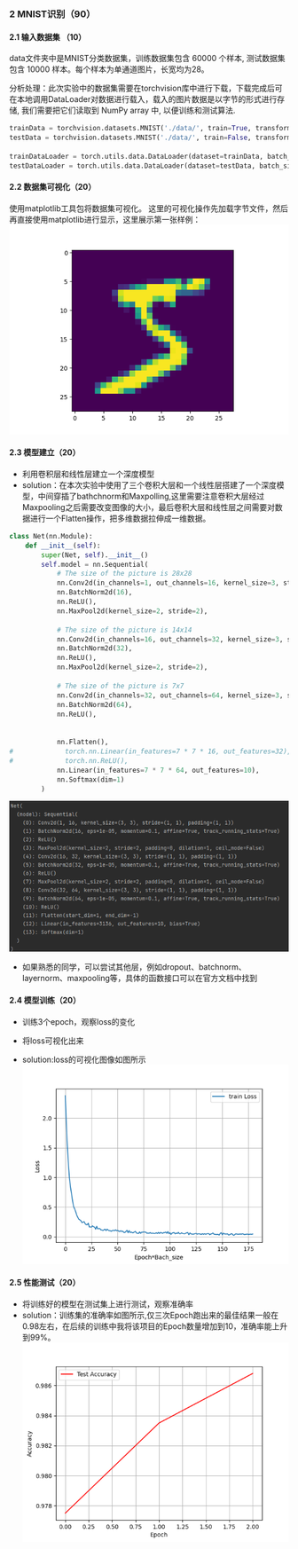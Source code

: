 ### 2 MNIST识别（90）

#### 2.1 输入数据集 （10）

data文件夹中是MNIST分类数据集，训练数据集包含 60000 个样本, 测试数据集包含 10000 样本。每个样本为单通道图片，长宽均为28。

分析处理：此次实验中的数据集需要在torchvision库中进行下载，下载完成后可在本地调用DataLoader对数据进行载入，载入的图片数据是以字节的形式进行存储, 我们需要把它们读取到 NumPy array 中, 以便训练和测试算法.
```python
trainData = torchvision.datasets.MNIST('./data/', train=True, transform=transform, download=True)
testData = torchvision.datasets.MNIST('./data/', train=False, transform=transform)

trainDataLoader = torch.utils.data.DataLoader(dataset=trainData, batch_size=BATCH_SIZE, shuffle=True)
testDataLoader = torch.utils.data.DataLoader(dataset=testData, batch_size=BATCH_SIZE)
```
#### 2.2 数据集可视化（20）

使用matplotlib工具包将数据集可视化。
这里的可视化操作先加载字节文件，然后再直接使用matplotlib进行显示，这里展示第一张样例：
![](solution_image/data_visulization.png)
#### 2.3 模型建立（20）

- 利用卷积层和线性层建立一个深度模型
- solution：在本次实验中使用了三个卷积大层和一个线性层搭建了一个深度模型，中间穿插了bathchnorm和Maxpolling,这里需要注意卷积大层经过Maxpooling之后需要改变图像的大小，最后卷积大层和线性层之间需要对数据进行一个Flatten操作，把多维数据拉伸成一维数据。
```python
class Net(nn.Module):
    def __init__(self):
        super(Net, self).__init__()
        self.model = nn.Sequential(
            # The size of the picture is 28x28
            nn.Conv2d(in_channels=1, out_channels=16, kernel_size=3, stride=1, padding=1),
            nn.BatchNorm2d(16),
            nn.ReLU(),
            nn.MaxPool2d(kernel_size=2, stride=2),

            # The size of the picture is 14x14
            nn.Conv2d(in_channels=16, out_channels=32, kernel_size=3, stride=1, padding=1),
            nn.BatchNorm2d(32),
            nn.ReLU(),
            nn.MaxPool2d(kernel_size=2, stride=2),

            # The size of the picture is 7x7
            nn.Conv2d(in_channels=32, out_channels=64, kernel_size=3, stride=1, padding=1),
            nn.BatchNorm2d(64),
            nn.ReLU(),


            nn.Flatten(),
#             torch.nn.Linear(in_features=7 * 7 * 16, out_features=32),
#             torch.nn.ReLU(),
            nn.Linear(in_features=7 * 7 * 64, out_features=10),
            nn.Softmax(dim=1)
        )
```
![img.png](solution_image/img.png)
- 如果熟悉的同学，可以尝试其他层，例如dropout、batchnorm、layernorm、maxpooling等，具体的函数接口可以在官方文档中找到

#### 2.4 模型训练（20）

- 训练3个epoch，观察loss的变化

- 将loss可视化出来
- solution:loss的可视化图像如图所示
![](solution_image/train_loss.png)
#### 2.5 性能测试（20）

- 将训练好的模型在测试集上进行测试，观察准确率
- solution：训练集的准确率如图所示,仅三次Epoch跑出来的最佳结果一般在0.98左右，在后续的训练中我将该项目的Epoch数量增加到10，准确率能上升到99%。
![](solution_image/test_Acc.png)